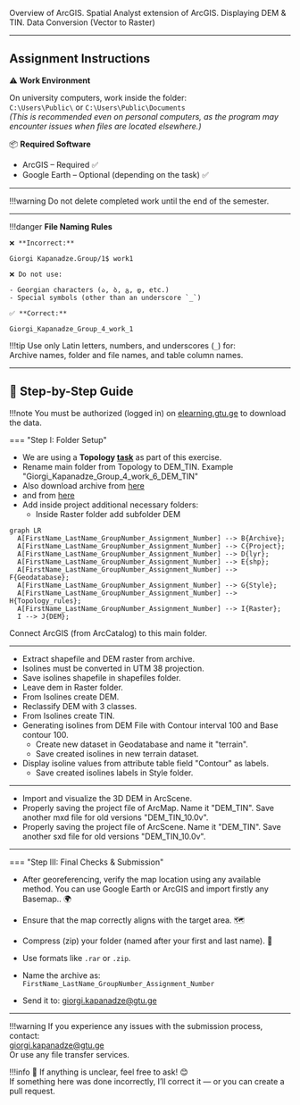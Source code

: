 Overview of ArcGIS. Spatial Analyst extension of ArcGIS. Displaying DEM & TIN. Data
Conversion (Vector to Raster) 

---
## Assignment Instructions

⚠️ **Work Environment**

On university computers, work inside the folder:  
`C:\Users\Public\` or `C:\Users\Public\Documents`  
*(This is recommended even on personal computers, as the program may encounter issues when files are located elsewhere.)*

📦 **Required Software**

* ArcGIS – Required ✅  
* Google Earth – Optional (depending on the task) ✅  

---

!!!warning
    Do not delete completed work until the end of the semester.
    
---

!!!danger 
    **File Naming Rules**

    ❌ **Incorrect:**  

    Giorgi Kapanadze.Group/1$ work1  

    ❌ Do not use:

    - Georgian characters (ა, ბ, გ, დ, etc.)  
    - Special symbols (other than an underscore `_`)

    ✅ **Correct:**

    Giorgi_Kapanadze_Group_4_work_1  

!!!tip
    Use only Latin letters, numbers, and underscores (`_`) for:  
    Archive names, folder and file names, and table column names.

---

## 📘 Step-by-Step Guide

!!!note
    You must be authorized (logged in) on [elearning.gtu.ge](https://elearning.gtu.ge) to download the data.

=== "Step I: Folder Setup"
* We are using a **Topology [task](https://ezdanapak.github.io/GTU-GIS/ICS_GIS/Lab/Topology/)** as part of this exercise.
* Rename main folder from Topology to DEM_TIN. Example "Giorgi_Kapanadze_Group_4_work_6_DEM_TIN" <br>
* Also download archive from [here](https://elearning.gtu.ge/pluginfile.php/572869/mod_folder/content/0/DEMTIN.zip?forcedownload=1)
* and from [here](https://elearning.gtu.ge/pluginfile.php/572869/mod_folder/content/0/Georgia.gdb.rar?forcedownload=1)
* Add inside project additional necessary folders:
  - Inside Raster folder add subfolder DEM

``` mermaid
graph LR
  A[FirstName_LastName_GroupNumber_Assignment_Number] --> B{Archive};
  A[FirstName_LastName_GroupNumber_Assignment_Number] --> C{Project};
  A[FirstName_LastName_GroupNumber_Assignment_Number] --> D{lyr};
  A[FirstName_LastName_GroupNumber_Assignment_Number] --> E{shp};
  A[FirstName_LastName_GroupNumber_Assignment_Number] --> F{Geodatabase};
  A[FirstName_LastName_GroupNumber_Assignment_Number] --> G{Style};
  A[FirstName_LastName_GroupNumber_Assignment_Number] --> H{Topology_rules};
  A[FirstName_LastName_GroupNumber_Assignment_Number] --> I{Raster};
  I --> J{DEM};

```
Connect ArcGIS (from ArcCatalog) to this main folder.

---

* Extract shapefile and DEM raster from archive. 
* Isolines must be converted in UTM 38 projection.
* Save isolines shapefile in shapefiles folder.
* Leave dem in Raster folder.
* From Isolines create DEM.
* Reclassify DEM with 3 classes.
* From Isolines create TIN.
* Generating isolines from DEM File with Contour interval 100 and Base contour 100.
  - Create new dataset in Geodatabase and name it "terrain".
  - Save created isolines in new terrain dataset.
* Display isoline values from attribute table field "Contour" as labels.
  - Save created isolines labels in Style folder.

---
* Import and visualize the 3D DEM in ArcScene.
* Properly saving the project file of ArcMap. Name it "DEM_TIN". Save another mxd file for old versions "DEM_TIN_10.0v".
* Properly saving the project file of ArcScene. Name it "DEM_TIN". Save another sxd file for old versions "DEM_TIN_10.0v".

---

=== "Step III: Final Checks & Submission"
* After georeferencing, verify the map location using any available method. You can use Google Earth or ArcGIS and import firstly any Basemap.. 🌍
* Ensure that the map correctly aligns with the target area. 🗺
* Compress (zip) your folder (named after your first and last name). 💾
* Use formats like `.rar` or `.zip`.
* Name the archive as:  
  `FirstName_LastName_GroupNumber_Assignment_Number`

* Send it to: giorgi.kapanadze@gtu.ge

---

!!!warning
    If you experience any issues with the submission process, contact:  
    giorgi.kapanadze@gtu.ge  
    Or use any file transfer services.

!!!info
    📌 If anything is unclear, feel free to ask! 😊  
    If something here was done incorrectly, I’ll correct it — or you can create a pull request.  